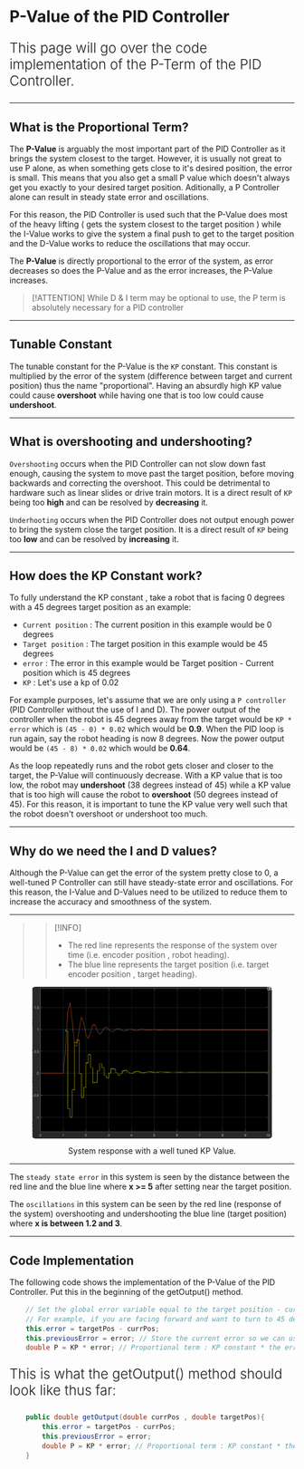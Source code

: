 
# P-Value of the PID Controller

<p style = "font-weight : 300; font-size : 24px;">
This page will go over the code implementation of the P-Term of the PID Controller.
</p>

---

## What is the Proportional Term?

The <b>P-Value</b> is arguably the most important part of the PID Controller as it brings the system closest to the target. However, it is usually not great to use P alone, as when something gets close to it's desired position, the error is small. This means that you also get a small P value which doesn't always get you exactly to your desired target position.
Aditionally, a P Controller alone can result in steady state error and oscillations.

For this reason, the PID Controller is used such that the P-Value does most of the heavy lifting ( gets the system closest to the target position ) while the I-Value works to give the system a final push to get to the target position and the D-Value works to reduce the oscillations that may occur.

The <b>P-Value</b> is directly proportional to the error of the system, as error decreases so does the P-Value and as the error increases, the P-Value increases.

> [!ATTENTION]
> While D & I term may be optional to use, the P term is absolutely necessary for a PID controller

---

## Tunable Constant

The tunable constant for the P-Value is the `KP` constant. This constant is multiplied by the error of the system (difference between target and current position) thus the name "proportional".
Having an absurdly high KP value could cause <b>overshoot</b> while having one that is too low could cause <b>undershoot</b>. 

---

## What is overshooting and undershooting?

`Overshooting` occurs when the PID Controller can not slow down fast enough, causing the system
to move past the target position, before moving backwards and correcting the overshoot. This could be detrimental to hardware such as linear slides or drive train motors. It is a direct result
of `KP` being too <b>high</b> and can be resolved by <b>decreasing</b> it.

`Underhooting` occurs when the PID Controller does not output enough power to bring the system close the target position. It is a direct result of `KP` being too <b>low</b> and can be
resolved by <b>increasing</b> it.

---

## How does the KP Constant work?

To fully understand the KP constant , take a robot that is facing 0 degrees with a 45 degrees target position as an example:
- `Current position` : The current position in this example would be 0 degrees
- `Target position` : The target position in this example would be 45 degrees
- `error` : The error in this example would be Target position - Current position which is 45 degrees
- `KP` : Let's use a kp of 0.02

For example purposes, let's assume that we are only using a `P controller` (PID Controller without the use of I and D).
The power output of the controller when the robot is 45 degrees away from the target would be `KP * error` which is `(45 - 0) * 0.02` which would be <b>0.9</b>.
When the PID loop is run again, say the robot heading is now 8 degrees. Now the power output would be `(45 - 8) * 0.02` which would be <b>0.64</b>.

As the loop repeatedly runs and the robot gets closer and closer to the target, the P-Value will continuously decrease. With a KP value that is too low, the robot may <b>undershoot</b> (38 degrees instead of 45) while a KP value that is too high will cause the robot to <b>overshoot</b> (50 degrees instead of 45).
For this reason, it is important to tune the KP value very well such that the robot doesn't overshoot or undershoot too much.

---

## Why do we need the I and D values?

Although the P-Value can get the error of the system pretty close to 0, a well-tuned P Controller can still have steady-state error and oscillations. For this reason,
the I-Value and D-Values need to be utilized to reduce them to increase the accuracy and smoothness of the system.

---

>> [!INFO]
>>- The red line represents the response of the system over time (i.e. encoder position , robot heading).
>>- The blue line represents the target position (i.e. target encoder position , target heading).

<figure align="center">
    <img src="Images/KP-System-response.png" class="rounded-lg" alt="KP System response" style="border-radius : 1.5%;">
    <figcaption class="mt-2 text-sm text-center text-gray-600" style = "padding-top : 10px;">System response with a well tuned KP Value.</figcaption>
</figure>

---

The `steady state error` in this system is seen by the distance between the red line and the blue line where <b>x >= 5</b> after setting near the target position.

The `oscillations` in this system can be seen by the red line (response of the system) overshooting and 
undershooting the blue line (target position) where <b>x is between 1.2 and 3</b>.

---

## Code Implementation

The following code shows the implementation of the P-Value of the PID Controller. Put this in the beginning of the getOutput() method.

```java 
    // Set the global error variable equal to the target position - current position 
    // For example, if you are facing forward and want to turn to 45 degrees, the error would be 45 (target heading) - 0 (current robot heading)
    this.error = targetPos - currPos;
    this.previousError = error; // Store the current error so we can use it during the next loop run
    double P = KP * error; // Proportional term : KP constant * the error of the system
```

[//]: # ()
[//]: # (<!-- tabs:start -->)

[//]: # ()
[//]: # (#### **getOutput&#40;double currPos, double targetPos&#41;**)

[//]: # (```java )

[//]: # (    // Set the global error variable equal to the target position - current position )

[//]: # (    // For example, if you are facing forward and want to turn to 45 degrees, the error would be 45 &#40;target heading&#41; - 0 &#40;current robot heading&#41;)

[//]: # (    this.error = targetPos - currPos;)

[//]: # (    this.previousError = error; // Store the current error so we can use it during the next loop run)

[//]: # (    double P = KP * error; // Proportional term : KP constant * the error of the system)

[//]: # (```)

[//]: # ()
[//]: # (#### **getOutput&#40;double error&#41;**)

[//]: # (```java )

[//]: # (    // We already know the error of the system since we passed it in as an argument)

[//]: # (    )
[//]: # (    this.previousError = error; // Store the current error so we can use it during the next loop run)

[//]: # (    double P = KP * error; // Proportional term : KP constant * the error of the system)

[//]: # (```)

[//]: # ()
[//]: # (<!-- tabs:end -->)

<p style = "font-weight : 300; font-size : 24px;">
This is what the getOutput() method should look like thus far:
</p>

```java 
    public double getOutput(double currPos , double targetPos){
        this.error = targetPos - currPos;
        this.previousError = error;
        double P = KP * error; // Proportional term : KP constant * the error of the system
    }
```

[//]: # ()
[//]: # (<!-- tabs:start -->)

[//]: # ()
[//]: # (#### **getOutput&#40;double currPos, double targetPos&#41;**)

[//]: # (```java )

[//]: # (    public double getOutput&#40;double currPos , double targetPos&#41;{)

[//]: # (        this.error = targetPos - currPos;)

[//]: # (        this.previousError = error;)

[//]: # (        double P = KP * error; // Proportional term : KP constant * the error of the system)

[//]: # (    })

[//]: # (```)

[//]: # ()
[//]: # (#### **getOutput&#40;double error&#41;**)

[//]: # (```java )

[//]: # (    public double getOutput&#40;double error&#41;{)

[//]: # (        this.previousError = error;)

[//]: # (        double P = KP * error; // Proportional term : KP constant * the error of the system)

[//]: # (    })

[//]: # (```)

[//]: # ()
[//]: # (<!-- tabs:end -->)
